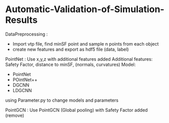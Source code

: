 # Automatic-Validation-of-Simulation-Results

DataPreprocessing : 
- Import vtp file, find minSF point and sample n points from each object 
- create new features and export as hdf5 file (data, label) 
 
PointNet : Use x,y,z with additional features added
Additional features: Safety Factor, distance to minSF, (normals, curvatures)
Model:
- PointNet
- POintNet++
- DGCNN
- LDGCNN 

using Parameter.py to change models and parameters

PointGCN : Use PointGCN (Global pooling) with Safety Factor added  (remove)

